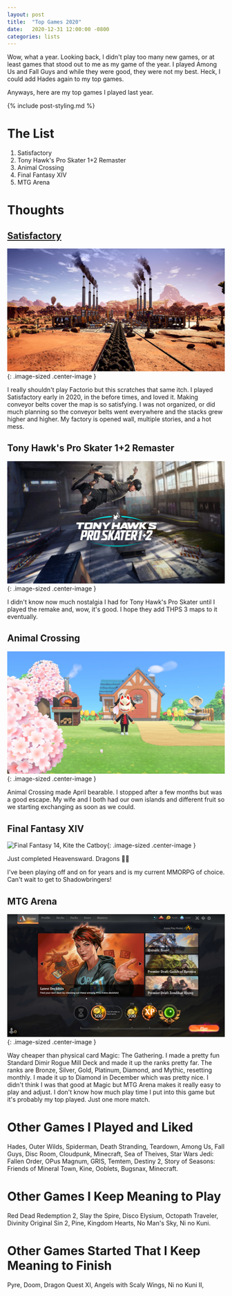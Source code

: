 ```yaml
---
layout: post
title:  "Top Games 2020"
date:   2020-12-31 12:00:00 -0800
categories: lists
---
```


Wow, what a year. Looking back, I didn't play too many new games, or at least games that stood out to me as my game of the year. I played Among Us and Fall Guys and while they were good, they were not my best. Heck, I could add Hades again to my top games.

Anyways, here are my top games I played last year.

{% include post-styling.md %}

# The List

1. Satisfactory
1. Tony Hawk's Pro Skater 1+2 Remaster
1. Animal Crossing
1. Final Fantasy XIV
1. MTG Arena

# Thoughts

## [Satisfactory](https://store.steampowered.com/app/526870/Satisfactory/)

![Satisfactory](/assets/img/posts/top2020/satisfactory.jpg){: .image-sized .center-image } 

I really shouldn't play Factorio but this scratches that same itch. I played Satisfactory early in 2020, in the before times, and loved it.
Making conveyor belts cover the map is so satisfying. I was not organized, or did much planning so the conveyor belts went everywhere and the stacks grew higher and higher. My factory is opened wall, multiple stories, and a hot mess.

## Tony Hawk's Pro Skater 1+2 Remaster

![Tony Hawk](/assets/img/posts/top2020/tonyhawk.webp){: .image-sized .center-image } 

I didn't know now much nostalgia I had for Tony Hawk's Pro Skater until I played the remake and, wow, it's good. I hope they add THPS 3 maps to it eventually.

## Animal Crossing

![Animal Crossing](/assets/img/posts/top2020/animalcrossing.jpg){: .image-sized .center-image } 

Animal Crossing made April bearable. I stopped after a few months but was a good escape. My wife and I both had our own islands and different fruit so we starting exchanging as soon as we could.

##  Final Fantasy XIV

![Final Fantasy 14, Kite the Catboy](/assets/img/posts/top2020/ff14catboy.jpg){: .image-sized .center-image } 

Just completed Heavensward. Dragons 🐉💖

I've been playing off and on for years and is my current MMORPG of choice. Can't wait to get to Shadowbringers!

## MTG Arena

![Mtg Arena](/assets/img/posts/top2020/mtgarena.PNG){: .image-sized .center-image } 

Way cheaper than physical card Magic: The Gathering. I made a pretty fun Standard Dimir Rogue Mill Deck and made it up the ranks pretty far. The ranks are Bronze, Silver, Gold, Platinum, Diamond, and Mythic, resetting monthly. I made it up to Diamond in December which was pretty nice. I didn't think I was that good at Magic but MTG Arena makes it really easy to play and adjust. I don't know how much play time I put into this game but it's probably my top played. Just one more match.

# Other Games I Played and Liked
Hades, Outer Wilds, Spiderman, Death Stranding,
Teardown, Among Us, Fall Guys, Disc Room, Cloudpunk, Minecraft, Sea of Theives, Star Wars Jedi: Fallen Order,
OPus Magnum, GRIS, Temtem, Destiny 2, Story of Seasons: Friends of Mineral Town, Kine, Ooblets, Bugsnax,
Minecraft.


# Other Games I Keep Meaning to Play
 Red Dead Redemption 2, Slay the Spire, Disco Elysium, Octopath Traveler, 
 Divinity Original Sin 2, Pine, Kingdom Hearts, No Man's Sky, Ni no Kuni.

# Other Games Started That I Keep Meaning to Finish
Pyre, Doom, Dragon Quest XI, Angels with Scaly Wings, Ni no Kuni II,
